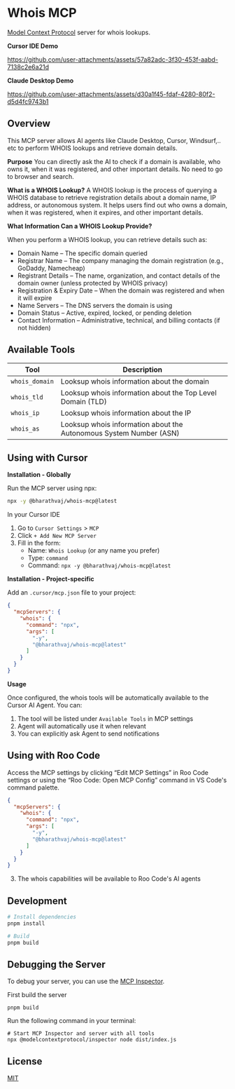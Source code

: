 # Whois MCP

[Model Context Protocol](https://modelcontextprotocol.io) server for whois lookups.

**Cursor IDE Demo**

https://github.com/user-attachments/assets/57a82adc-3f30-453f-aabd-7138c2e6a21d

**Claude Desktop Demo**

https://github.com/user-attachments/assets/d30a1f45-fdaf-4280-80f2-d5d4fc9743b1

## Overview

This MCP server allows AI agents like Claude Desktop, Cursor, Windsurf,.. etc to perform WHOIS lookups and retrieve domain details. 

**Purpose**
You can directly ask the AI to check if a domain is available, who owns it, when it was registered, and other important details. No need to go to browser and search.

**What is a WHOIS Lookup?**
A WHOIS lookup is the process of querying a WHOIS database to retrieve registration details about a domain name, IP address, or autonomous system. It helps users find out who owns a domain, when it was registered, when it expires, and other important details.

**What Information Can a WHOIS Lookup Provide?**

When you perform a WHOIS lookup, you can retrieve details such as:

- Domain Name – The specific domain queried
- Registrar Name – The company managing the domain registration (e.g., GoDaddy, Namecheap)
- Registrant Details – The name, organization, and contact details of the domain owner (unless protected by WHOIS privacy)
- Registration & Expiry Date – When the domain was registered and when it will expire
- Name Servers – The DNS servers the domain is using
- Domain Status – Active, expired, locked, or pending deletion
- Contact Information – Administrative, technical, and billing contacts (if not hidden)

## Available Tools

| Tool                  | Description                                |
| --------------------- | ------------------------------------------ |
| `whois_domain`        | Looksup whois information about the domain |
| `whois_tld`           | Looksup whois information about the Top Level Domain (TLD)    |
| `whois_ip`            | Looksup whois information about the IP     |
| `whois_as`            | Looksup whois information about the Autonomous System Number (ASN)     |

## Using with Cursor

**Installation - Globally**

Run the MCP server using npx:

```bash
npx -y @bharathvaj/whois-mcp@latest
```

In your Cursor IDE

1. Go to `Cursor Settings` > `MCP`
2. Click `+ Add New MCP Server`
3. Fill in the form:
   - Name: `Whois Lookup` (or any name you prefer)
   - Type: `command`
   - Command: `npx -y @bharathvaj/whois-mcp@latest`


**Installation - Project-specific**

Add an `.cursor/mcp.json` file to your project:

```json
{
  "mcpServers": {
    "whois": {
      "command": "npx",
      "args": [
        "-y",
        "@bharathvaj/whois-mcp@latest"
      ]
    }
  }
}
```

**Usage**

Once configured, the whois tools will be automatically available to the Cursor AI Agent. You can:

1. The tool will be listed under `Available Tools` in MCP settings
2. Agent will automatically use it when relevant
3. You can explicitly ask Agent to send notifications

## Using with Roo Code
Access the MCP settings by clicking “Edit MCP Settings” in Roo Code settings or using the “Roo Code: Open MCP Config” command in VS Code's command palette.

```json
{
  "mcpServers": {
    "whois": {
      "command": "npx",
      "args": [
        "-y",
        "@bharathvaj/whois-mcp@latest"
      ]
    }
  }
}
```
3. The whois capabilities will be available to Roo Code's AI agents

## Development

```bash
# Install dependencies
pnpm install

# Build
pnpm build

```

## Debugging the Server

To debug your server, you can use the [MCP Inspector](https://github.com/modelcontextprotocol/inspector).

First build the server

```
pnpm build
```

Run the following command in your terminal:

```
# Start MCP Inspector and server with all tools
npx @modelcontextprotocol/inspector node dist/index.js
```

## License

[MIT](LICENSE)

